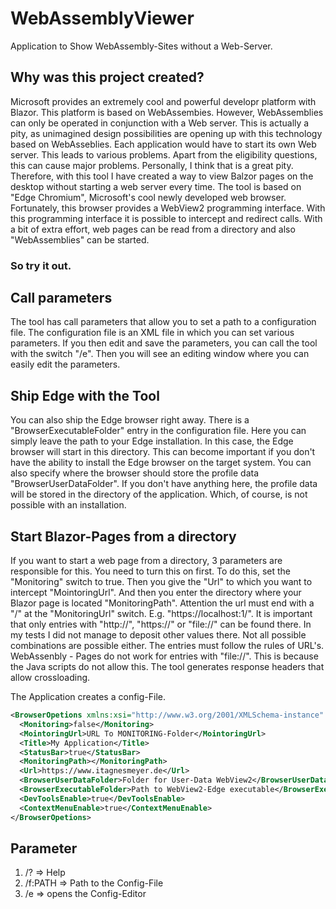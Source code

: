 # WebAssemblyViewer
Application to Show WebAssembly-Sites without a Web-Server.

## Why was this project created?
Microsoft provides an extremely cool and powerful developr platform with Blazor.
This platform is based on WebAssembies. However, WebAssemblies can only be operated in conjunction with a Web server. This is actually a pity, as unimagined design possibilities are opening up with this technology based on WebAsseblies. Each application would have to start its own Web server. This leads to various problems. Apart from the eligibility questions, this can cause major problems. 
Personally, I think that is a great pity. Therefore, with this tool I have created a way to view Balzor pages on the desktop without starting a web server every time. The tool is based on "Edge Chromium", Microsoft's cool newly developed web browser. Fortunately, this browser provides a WebView2 programming interface. With this programming interface it is possible to intercept and redirect calls. With a bit of extra effort, web pages can be read from a directory and also "WebAssemblies" can be started. 

### So try it out.

## Call parameters
The tool has call parameters that allow you to set a path to a configuration file.
The configuration file is an XML file in which you can set various parameters.
If you then edit and save the parameters, you can call the tool with the switch "/e". Then you will see an editing window where you can easily edit the parameters.

## Ship Edge with the Tool
You can also ship the Edge browser right away. There is a "BrowserExecutableFolder" entry in the configuration file. Here you can simply leave the path to your Edge installation. In this case, the Edge browser will start in this directory. This can become important if you don't have the ability to install the Edge browser on the target system. You can also specify where the browser should store the profile data "BrowserUserDataFolder". If you don't have anything here, the profile data will be stored in the directory of the application. Which, of course, is not possible with an installation.

## Start Blazor-Pages from a directory
If you want to start a web page from a directory, 3 parameters are responsible for this.
You need to turn this on first. To do this, set the "Monitoring" switch to true. Then you give the "Url" to which you want to intercept "MointoringUrl". And then you enter the directory where your Blazor page is located "MonitoringPath".
Attention the url must end with a "/" at the "MonitoringUrl" switch. E.g. "https://localhost:1/". It is important that only entries with "http://", "https://" or "file://" can be found there. In my tests I did not manage to deposit other values there. Not all possible combinations are possible either. The entries must follow the rules of URL's. WebAssenbly - Pages do not work for entries with "file://". This is because the Java scripts do not allow this. The tool generates response headers that allow crossloading.


The Application creates a config-File.

```xml
<BrowserOpetions xmlns:xsi="http://www.w3.org/2001/XMLSchema-instance" xmlns:xsd="http://www.w3.org/2001/XMLSchema">
  <Monitoring>false</Monitoring>
  <MointoringUrl>URL To MONITORING-Folder</MointoringUrl>
  <Title>My Application</Title>
  <StatusBar>true</StatusBar>
  <MonitoringPath></MonitoringPath>
  <Url>https://www.itagnesmeyer.de</Url>
  <BrowserUserDataFolder>Folder for User-Data WebView2</BrowserUserDataFolder>
  <BrowserExecutableFolder>Path to WebView2-Edge executable</BrowserExecutableFolder>
  <DevToolsEnable>true</DevToolsEnable>
  <ContextMenuEnable>true</ContextMenuEnable>
</BrowserOpetions>
```
## Parameter
1. /? => Help
2. /f:PATH => Path to the Config-File
3. /e => opens the Config-Editor

